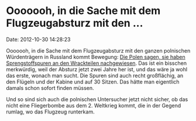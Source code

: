 Ooooooh, in die Sache mit dem Flugzeugabsturz mit den \...
==========================================================

Date: 2012-10-30 14:28:23

Ooooooh, in die Sache mit dem Flugzeugabsturz mit den ganzen polnischen
Würdenträgern in Russland kommt Bewegung: [Die Polen sagen, sie haben
Sprengstoffspuren an den Wrackteilen
nachgewiesen](http://af.reuters.com/article/worldNews/idAFBRE89T0KC20121030).
Das ist ein bisschen merkwürdig, weil der Absturz jetzt zwei Jahre her
ist, und das wäre ja wohl das erste, wonach man sucht. Die Spuren sind
auch recht großflächig, an den Flügeln und der Kabine und auf 30 Sitzen.
Das hätte man eigentlich damals schon sofort finden müssen.

Und so sind sich auch die polnischen Untersucher jetzt nicht sicher, ob
das nicht eine Fliegerbombe aus dem 2. Weltkrieg kommt, die in der
Gegend rumlag, wo das Flugzeug runterkam.
